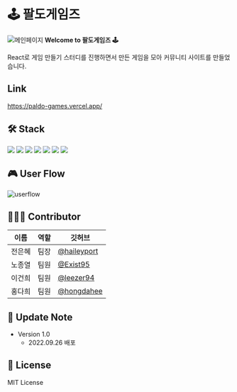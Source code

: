 # 🕹️ 팔도게임즈

![메인페이지](https://user-images.githubusercontent.com/50188104/192190656-ede55bd2-f9bf-464e-9ac6-7992ff2a84bc.png)
**Welcome to 팔도게임즈 🕹️**

React로 게임 만들기 스터디를 진행하면서 만든 게임을 모아 커뮤니티 사이트를 만들었습니다.

## Link

https://paldo-games.vercel.app/

## 🛠️ Stack

![](https://img.shields.io/badge/Next.js-000000?style-for-the-badge&&logo=Next.js&logoColor=white) ![](https://img.shields.io/badge/React-61DAFB?style-for-the-badge&&logo=React&logoColor=black) ![](https://img.shields.io/badge/Recoil-000000?style-for-the-badge&&logo=Recoil&logoColor=white) ![](https://img.shields.io/badge/StyledComponentes-DB7093?style-for-the-badge&&logo=Styled-components&logoColor=white) ![](https://img.shields.io/badge/Prisma-2D3748?style-for-the-badge&&logo=Prisma&logoColor=white) ![](https://img.shields.io/badge/PlanetScale-000000?style-for-the-badge&&logo=PlanetScale&logoColor=white) ![](https://img.shields.io/badge/Vercel-000000?style-for-the-badge&&logo=Vercel&logoColor=white)

## 🎮 User Flow

![userflow](https://user-images.githubusercontent.com/50188104/192191401-567240eb-8d1e-4a7f-8af3-1b1af8470a12.png)

## 🧑🏻‍💻 Contributor

| 이름   | 역할 | 깃허브                                       |
| ------ | ---- | -------------------------------------------- |
| 전은혜 | 팀장 | [@haileyport](https://github.com/haileyport) |
| 노종열 | 팀원 | [@Exist95](https://github.com/Exist95)       |
| 이건희 | 팀원 | [@leezer94](https://github.com/leezer94)     |
| 홍다희 | 팀원 | [@hongdahee](https://github.com/hongdahee)   |

## 📖 Update Note

- Version 1.0
  - 2022.09.26 배포

## 🔰 License

MIT License
